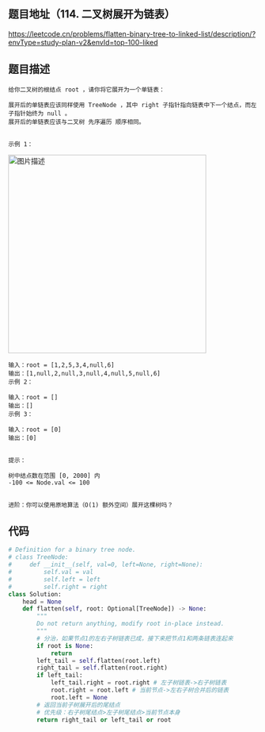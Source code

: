 ## 题目地址（114. 二叉树展开为链表）

https://leetcode.cn/problems/flatten-binary-tree-to-linked-list/description/?envType=study-plan-v2&envId=top-100-liked

## 题目描述

```
给你二叉树的根结点 root ，请你将它展开为一个单链表：

展开后的单链表应该同样使用 TreeNode ，其中 right 子指针指向链表中下一个结点，而左子指针始终为 null 。
展开后的单链表应该与二叉树 先序遍历 顺序相同。
 

示例 1：
```

<p>
  <img src="https://assets.leetcode.com/uploads/2021/01/14/flaten.jpg" alt="图片描述" width="400">
</p>


```
输入：root = [1,2,5,3,4,null,6]
输出：[1,null,2,null,3,null,4,null,5,null,6]
示例 2：

输入：root = []
输出：[]
示例 3：

输入：root = [0]
输出：[0]
 

提示：

树中结点数在范围 [0, 2000] 内
-100 <= Node.val <= 100
 

进阶：你可以使用原地算法（O(1) 额外空间）展开这棵树吗？
```


## 代码

```python
# Definition for a binary tree node.
# class TreeNode:
#     def __init__(self, val=0, left=None, right=None):
#         self.val = val
#         self.left = left
#         self.right = right
class Solution:
    head = None
    def flatten(self, root: Optional[TreeNode]) -> None:
        """
        Do not return anything, modify root in-place instead.
        """
        # 分治，如果节点1的左右子树链表已成，接下来把节点1和两条链表连起来
        if root is None:
            return
        left_tail = self.flatten(root.left)
        right_tail = self.flatten(root.right)
        if left_tail:
            left_tail.right = root.right # 左子树链表->右子树链表
            root.right = root.left # 当前节点->左右子树合并后的链表
            root.left = None
        # 返回当前子树展开后的尾结点
        # 优先级：右子树尾结点>左子树尾结点>当前节点本身
        return right_tail or left_tail or root
```
